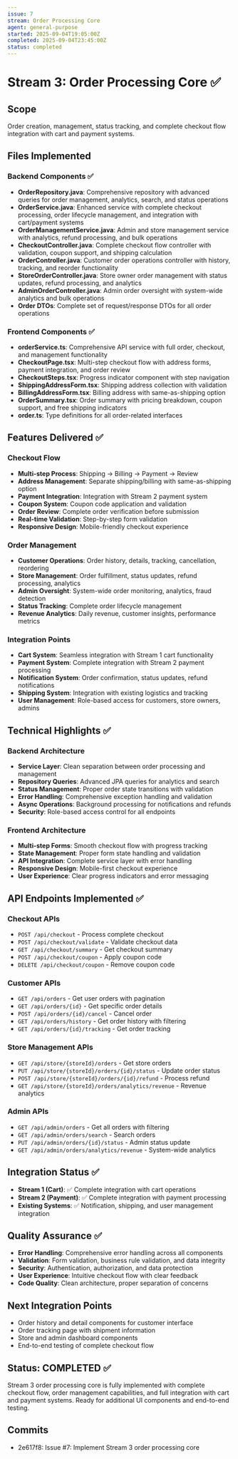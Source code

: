 ```yaml
---
issue: 7
stream: Order Processing Core
agent: general-purpose
started: 2025-09-04T19:05:00Z
completed: 2025-09-04T23:45:00Z
status: completed
---
```


# Stream 3: Order Processing Core ✅

## Scope
Order creation, management, status tracking, and complete checkout flow integration with cart and payment systems.

## Files Implemented

### Backend Components ✅
- **OrderRepository.java**: Comprehensive repository with advanced queries for order management, analytics, search, and status operations
- **OrderService.java**: Enhanced service with complete checkout processing, order lifecycle management, and integration with cart/payment systems
- **OrderManagementService.java**: Admin and store management service with analytics, refund processing, and bulk operations
- **CheckoutController.java**: Complete checkout flow controller with validation, coupon support, and shipping calculation
- **OrderController.java**: Customer order operations controller with history, tracking, and reorder functionality
- **StoreOrderController.java**: Store owner order management with status updates, refund processing, and analytics
- **AdminOrderController.java**: Admin order oversight with system-wide analytics and bulk operations
- **Order DTOs**: Complete set of request/response DTOs for all order operations

### Frontend Components ✅
- **orderService.ts**: Comprehensive API service with full order, checkout, and management functionality
- **CheckoutPage.tsx**: Multi-step checkout flow with address forms, payment integration, and order review
- **CheckoutSteps.tsx**: Progress indicator component with step navigation
- **ShippingAddressForm.tsx**: Shipping address collection with validation
- **BillingAddressForm.tsx**: Billing address with same-as-shipping option
- **OrderSummary.tsx**: Order summary with pricing breakdown, coupon support, and free shipping indicators
- **order.ts**: Type definitions for all order-related interfaces

## Features Delivered ✅

### Checkout Flow
- **Multi-step Process**: Shipping → Billing → Payment → Review
- **Address Management**: Separate shipping/billing with same-as-shipping option
- **Payment Integration**: Integration with Stream 2 payment system
- **Coupon System**: Coupon code application and validation
- **Order Review**: Complete order verification before submission
- **Real-time Validation**: Step-by-step form validation
- **Responsive Design**: Mobile-friendly checkout experience

### Order Management
- **Customer Operations**: Order history, details, tracking, cancellation, reordering
- **Store Management**: Order fulfillment, status updates, refund processing, analytics
- **Admin Oversight**: System-wide order monitoring, analytics, fraud detection
- **Status Tracking**: Complete order lifecycle management
- **Revenue Analytics**: Daily revenue, customer insights, performance metrics

### Integration Points
- **Cart System**: Seamless integration with Stream 1 cart functionality
- **Payment System**: Complete integration with Stream 2 payment processing
- **Notification System**: Order confirmation, status updates, refund notifications
- **Shipping System**: Integration with existing logistics and tracking
- **User Management**: Role-based access for customers, store owners, admins

## Technical Highlights ✅

### Backend Architecture
- **Service Layer**: Clean separation between order processing and management
- **Repository Queries**: Advanced JPA queries for analytics and search
- **Status Management**: Proper order state transitions with validation
- **Error Handling**: Comprehensive exception handling and validation
- **Async Operations**: Background processing for notifications and refunds
- **Security**: Role-based access control for all endpoints

### Frontend Architecture
- **Multi-step Forms**: Smooth checkout flow with progress tracking
- **State Management**: Proper form state handling and validation
- **API Integration**: Complete service layer with error handling
- **Responsive Design**: Mobile-first checkout experience
- **User Experience**: Clear progress indicators and error messaging

## API Endpoints Implemented ✅

### Checkout APIs
- `POST /api/checkout` - Process complete checkout
- `POST /api/checkout/validate` - Validate checkout data
- `GET /api/checkout/summary` - Get checkout summary
- `POST /api/checkout/coupon` - Apply coupon code
- `DELETE /api/checkout/coupon` - Remove coupon code

### Customer APIs
- `GET /api/orders` - Get user orders with pagination
- `GET /api/orders/{id}` - Get specific order details
- `POST /api/orders/{id}/cancel` - Cancel order
- `GET /api/orders/history` - Get order history with filtering
- `GET /api/orders/{id}/tracking` - Get order tracking

### Store Management APIs
- `GET /api/store/{storeId}/orders` - Get store orders
- `PUT /api/store/{storeId}/orders/{id}/status` - Update order status
- `POST /api/store/{storeId}/orders/{id}/refund` - Process refund
- `GET /api/store/{storeId}/orders/analytics/revenue` - Revenue analytics

### Admin APIs
- `GET /api/admin/orders` - Get all orders with filtering
- `GET /api/admin/orders/search` - Search orders
- `PUT /api/admin/orders/{id}/status` - Admin status update
- `GET /api/admin/orders/analytics/revenue` - System-wide analytics

## Integration Status ✅
- **Stream 1 (Cart)**: ✅ Complete integration with cart operations
- **Stream 2 (Payment)**: ✅ Complete integration with payment processing
- **Existing Systems**: ✅ Notification, shipping, and user management integration

## Quality Assurance ✅
- **Error Handling**: Comprehensive error handling across all components
- **Validation**: Form validation, business rule validation, and data integrity
- **Security**: Authentication, authorization, and data protection
- **User Experience**: Intuitive checkout flow with clear feedback
- **Code Quality**: Clean architecture, proper separation of concerns

## Next Integration Points
- Order history and detail components for customer interface
- Order tracking page with shipment information
- Store and admin dashboard components
- End-to-end testing of complete checkout flow

## Status: COMPLETED ✅

Stream 3 order processing core is fully implemented with complete checkout flow, order management capabilities, and full integration with cart and payment systems. Ready for additional UI components and end-to-end testing.

## Commits
- 2e617f8: Issue #7: Implement Stream 3 order processing core